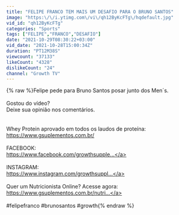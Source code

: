 ```yaml
---
title: "FELIPE FRANCO TEM MAIS UM DESAFIO PARA O BRUNO SANTOS"
image: "https:\/\/i.ytimg.com\/vi\/qh12ByKcFTg\/hqdefault.jpg"
vid_id: "qh12ByKcFTg"
categories: "Sports"
tags: ["FELIPE","FRANCO","DESAFIO"]
date: "2021-10-29T08:30:22+03:00"
vid_date: "2021-10-28T15:00:34Z"
duration: "PT12M38S"
viewcount: "37133"
likeCount: "4328"
dislikeCount: "24"
channel: "Growth TV"
---
```

{% raw %}Felipe pede para Bruno Santos posar junto dos Men´s.<br /><br />Gostou do vídeo?<br />Deixe sua opinião nos comentários.<br /><br /><br />Whey Protein aprovado em todos os laudos de proteína:<br /><a rel="nofollow" target="blank" href="https://www.gsuplementos.com.br/">https://www.gsuplementos.com.br/</a><br /> <br />FACEBOOK:<br /><a rel="nofollow" target="blank" href="https://www.facebook.com/growthsupple...">https://www.facebook.com/growthsupple...</a><br /><br />INSTAGRAM:<br /><a rel="nofollow" target="blank" href="https://www.instagram.com/growthsuppl...">https://www.instagram.com/growthsuppl...</a><br /><br />Quer um Nutricionista Online? Acesse agora:<br /><a rel="nofollow" target="blank" href="https://www.gsuplementos.com.br/nutri...">https://www.gsuplementos.com.br/nutri...</a><br /><br />#felipefranco #brunosantos #growth{% endraw %}

